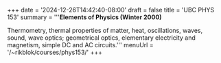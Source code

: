 +++
date = '2024-12-26T14:42:40-08:00'
draft = false
title = 'UBC PHYS 153'
summary = '''**Elements of Physics (Winter 2000)**

Thermometry, thermal properties of matter, heat, oscillations, waves, sound, wave optics; geometrical optics, elementary electricity and magnetism, simple DC and AC circuits.'''
menuUrl = '/~rikblok/courses/phys153/'
+++
